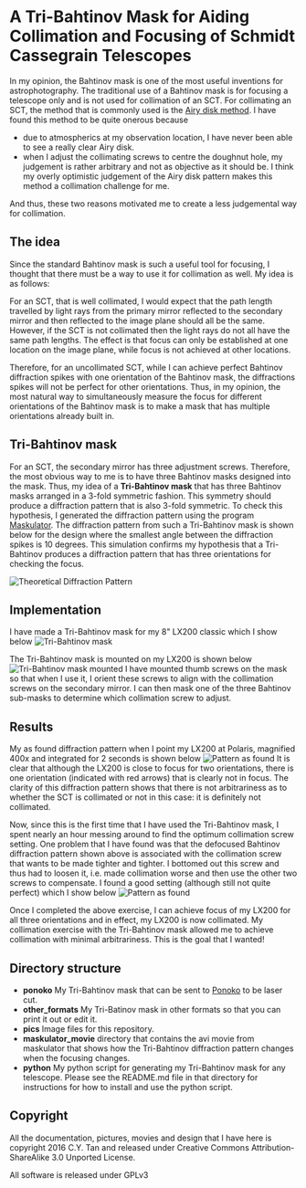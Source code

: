 # A Tri-Bahtinov Mask for Aiding Collimation and Focusing of Schmidt Cassegrain Telescopes

In my opinion, the Bahtinov mask is one of the most useful inventions
for astrophotography. The traditional use of a Bahtinov mask is for
focusing a telescope only and is not used for collimation of an SCT.
For collimating an SCT, the method that is commonly used is the
[Airy disk method](http://www.astrophoto.fr/collim.html). I have found
this method to be quite onerous because

* due to atmospherics at my observation location, I have never been able
to see a really clear Airy disk. 
* when I adjust the collimating screws to centre the doughnut hole, my
  judgement is rather arbitrary and not as objective as it should
  be. I think my overly optimistic judgement of the Airy disk pattern
  makes this method a collimation challenge for me.

And thus, these two reasons motivated me to create a less judgemental
way for collimation.

## The idea

Since the standard Bahtinov mask is such a useful tool for focusing, I
thought that there must be a way to use it for collimation as
well. My idea is as follows:

For an SCT, that is well collimated, I would expect that the path
length travelled by light rays from the primary mirror reflected to
the secondary mirror and then reflected to the image plane should all
be the same. However, if the SCT is not collimated then the light rays
do not all have the same path lengths. The effect is that focus can
only be established at one location on the image plane, while focus is
not achieved at other locations.

Therefore, for an uncollimated SCT, while I can achieve perfect
Bahtinov diffraction spikes with one orientation of the Bahtinov mask,
the diffractions spikes will not be perfect for other
orientations. Thus, in my opinion, the most natural way to
simultaneously measure the focus for different orientations of the
Bahtinov mask is to make a mask that has multiple orientations
already built in.

## Tri-Bahtinov mask

For an SCT, the secondary mirror has three adjustment
screws. Therefore, the most obvious way to me is to have three
Bahtinov masks designed into the mask. Thus, my idea of a
**Tri-Bahtinov mask** that has three Bahtinov masks arranged in a
3-fold symmetric fashion. This symmetry should produce a diffraction
pattern that is also 3-fold symmetric. To check this hypothesis, I
generated the diffraction pattern using the program
[Maskulator](http://www.njnoordhoek.com/?p=376).  The diffraction
pattern from such a Tri-Bahtinov mask is shown below for the design
where the smallest angle between the diffraction spikes is 10
degrees. This simulation confirms my hypothesis that a Tri-Bahtinov
produces a diffraction pattern that has three orientations for
checking the focus.

![Theoretical Diffraction Pattern](https://github.com/cytan299/tribahtinov/blob/master/pics/theory.png)

## Implementation

I have made a Tri-Bahtinov mask for my 8" LX200 classic which I show below
![Tri-Bahtinov mask](https://github.com/cytan299/tribahtinov/blob/master/pics/IMG_0086.jpg)

The Tri-Bahtinov mask is mounted on my LX200 is shown below
![Tri-Bahtinov mask mounted](https://github.com/cytan299/tribahtinov/blob/master/pics/IMG_0093.jpg)
I have mounted thumb screws on the mask so that when I use it, I orient
these screws to align with the collimation screws on the secondary
mirror. I can then mask one of the three Bahtinov sub-masks to determine which
collimation screw to adjust.

## Results

My as found diffraction pattern when I point my LX200 at Polaris,
magnified 400x and integrated for 2 seconds is shown below
![Pattern as found](https://github.com/cytan299/tribahtinov/blob/master/pics/as_found.png)
It is clear that although the LX200 is close to focus for two
orientations, there is one orientation (indicated with red arrows)
that is clearly not in focus. The clarity of this diffraction pattern
shows that there is not arbitrariness as to whether the SCT is
collimated or not in this case: it is definitely not collimated.

Now, since this is the first time that I have used the Tri-Bahtinov mask, I
spent nearly an hour messing around to find the optimum collimation
screw setting. One problem that I have found was that the defocused Bahtinov
diffraction pattern shown above is associated with the collimation screw that
wants to be made tighter and tighter. I bottomed out this screw and thus had
to loosen it, i.e. made collimation worse and then use the other two screws
to compensate. I found a good setting (although still not quite perfect)
which I show below
![Pattern as found](https://github.com/cytan299/tribahtinov/blob/master/pics/collimated.png)

Once I completed the above exercise, I can achieve focus of my LX200
for all three orientations and in effect, my LX200 is now
collimated. My collimation exercise with the Tri-Bahtinov mask allowed
me to achieve collimation with minimal arbitrariness. This is the goal
that I wanted!

## Directory structure

* **ponoko** My Tri-Bahtinov mask that can be sent to
[Ponoko](http://www.ponoko.com) to be laser cut.
* **other_formats** My Tri-Batinov mask in other formats so that you
  can print it out or edit it. 
* **pics** Image files for this repository.
* **maskulator_movie** directory that contains the avi movie from
  maskulator that shows how the Tri-Bahtinov diffraction pattern
  changes when the focusing changes.
* **python** My python script for generating my Tri-Bahtinov mask
  for any telescope. Please see the README.md file in that directory
  for instructions for how to install and use the python script.

## Copyright

All the documentation, pictures, movies and design that I have here is
copyright 2016 C.Y. Tan and released under Creative Commons
Attribution-ShareAlike 3.0 Unported License.

All software is released under GPLv3



